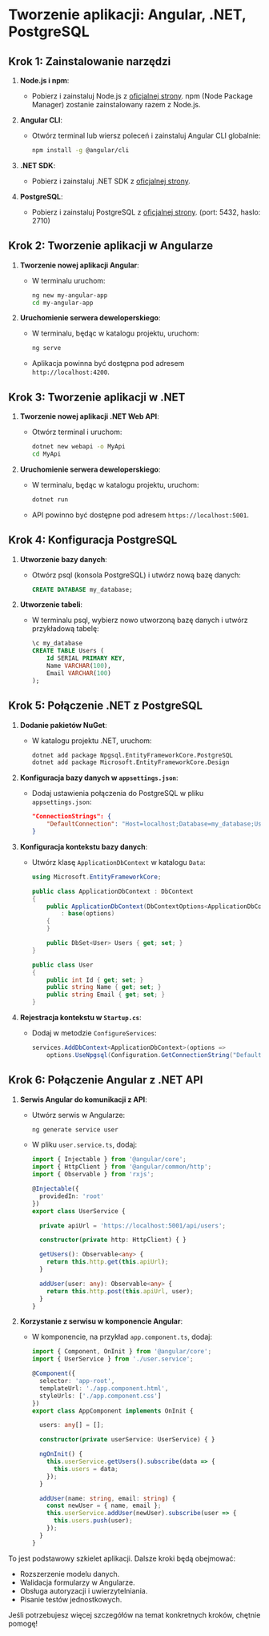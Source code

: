 # Tworzenie aplikacji: Angular, .NET, PostgreSQL

## Krok 1: Zainstalowanie narzędzi

1. **Node.js i npm**:
   - Pobierz i zainstaluj Node.js z [oficjalnej strony](https://nodejs.org/). npm (Node Package Manager) zostanie zainstalowany razem z Node.js.

2. **Angular CLI**:
   - Otwórz terminal lub wiersz poleceń i zainstaluj Angular CLI globalnie:
     ```bash
     npm install -g @angular/cli
     ```

3. **.NET SDK**:
   - Pobierz i zainstaluj .NET SDK z [oficjalnej strony](https://dotnet.microsoft.com/download).

4. **PostgreSQL**:
   - Pobierz i zainstaluj PostgreSQL z [oficjalnej strony](https://www.postgresql.org/download/).
   (port: 5432, haslo: 2710)

## Krok 2: Tworzenie aplikacji w Angularze

1. **Tworzenie nowej aplikacji Angular**:
   - W terminalu uruchom:
     ```bash
     ng new my-angular-app
     cd my-angular-app
     ```

2. **Uruchomienie serwera deweloperskiego**:
   - W terminalu, będąc w katalogu projektu, uruchom:
     ```bash
     ng serve
     ```
   - Aplikacja powinna być dostępna pod adresem `http://localhost:4200`.

## Krok 3: Tworzenie aplikacji w .NET

1. **Tworzenie nowej aplikacji .NET Web API**:
   - Otwórz terminal i uruchom:
     ```bash
     dotnet new webapi -o MyApi
     cd MyApi
     ```

2. **Uruchomienie serwera deweloperskiego**:
   - W terminalu, będąc w katalogu projektu, uruchom:
     ```bash
     dotnet run
     ```
   - API powinno być dostępne pod adresem `https://localhost:5001`.

## Krok 4: Konfiguracja PostgreSQL

1. **Utworzenie bazy danych**:
   - Otwórz psql (konsola PostgreSQL) i utwórz nową bazę danych:
     ```sql
     CREATE DATABASE my_database;
     ```

2. **Utworzenie tabeli**:
   - W terminalu psql, wybierz nowo utworzoną bazę danych i utwórz przykładową tabelę:
     ```sql
     \c my_database
     CREATE TABLE Users (
         Id SERIAL PRIMARY KEY,
         Name VARCHAR(100),
         Email VARCHAR(100)
     );
     ```

## Krok 5: Połączenie .NET z PostgreSQL

1. **Dodanie pakietów NuGet**:
   - W katalogu projektu .NET, uruchom:
     ```bash
     dotnet add package Npgsql.EntityFrameworkCore.PostgreSQL
     dotnet add package Microsoft.EntityFrameworkCore.Design
     ```

2. **Konfiguracja bazy danych w `appsettings.json`**:
   - Dodaj ustawienia połączenia do PostgreSQL w pliku `appsettings.json`:
     ```json
     "ConnectionStrings": {
         "DefaultConnection": "Host=localhost;Database=my_database;Username=your_username;Password=your_password"
     }
     ```

3. **Konfiguracja kontekstu bazy danych**:
   - Utwórz klasę `ApplicationDbContext` w katalogu `Data`:
     ```csharp
     using Microsoft.EntityFrameworkCore;

     public class ApplicationDbContext : DbContext
     {
         public ApplicationDbContext(DbContextOptions<ApplicationDbContext> options)
             : base(options)
         {
         }

         public DbSet<User> Users { get; set; }
     }

     public class User
     {
         public int Id { get; set; }
         public string Name { get; set; }
         public string Email { get; set; }
     }
     ```

4. **Rejestracja kontekstu w `Startup.cs`**:
   - Dodaj w metodzie `ConfigureServices`:
     ```csharp
     services.AddDbContext<ApplicationDbContext>(options =>
         options.UseNpgsql(Configuration.GetConnectionString("DefaultConnection")));
     ```

## Krok 6: Połączenie Angular z .NET API

1. **Serwis Angular do komunikacji z API**:
   - Utwórz serwis w Angularze:
     ```bash
     ng generate service user
     ```
   - W pliku `user.service.ts`, dodaj:
     ```typescript
     import { Injectable } from '@angular/core';
     import { HttpClient } from '@angular/common/http';
     import { Observable } from 'rxjs';

     @Injectable({
       providedIn: 'root'
     })
     export class UserService {

       private apiUrl = 'https://localhost:5001/api/users';

       constructor(private http: HttpClient) { }

       getUsers(): Observable<any> {
         return this.http.get(this.apiUrl);
       }

       addUser(user: any): Observable<any> {
         return this.http.post(this.apiUrl, user);
       }
     }
     ```

2. **Korzystanie z serwisu w komponencie Angular**:
   - W komponencie, na przykład `app.component.ts`, dodaj:
     ```typescript
     import { Component, OnInit } from '@angular/core';
     import { UserService } from './user.service';

     @Component({
       selector: 'app-root',
       templateUrl: './app.component.html',
       styleUrls: ['./app.component.css']
     })
     export class AppComponent implements OnInit {

       users: any[] = [];

       constructor(private userService: UserService) { }

       ngOnInit() {
         this.userService.getUsers().subscribe(data => {
           this.users = data;
         });
       }

       addUser(name: string, email: string) {
         const newUser = { name, email };
         this.userService.addUser(newUser).subscribe(user => {
           this.users.push(user);
         });
       }
     }
     ```

To jest podstawowy szkielet aplikacji. Dalsze kroki będą obejmować:
- Rozszerzenie modelu danych.
- Walidacja formularzy w Angularze.
- Obsługa autoryzacji i uwierzytelniania.
- Pisanie testów jednostkowych.

Jeśli potrzebujesz więcej szczegółów na temat konkretnych kroków, chętnie pomogę!
